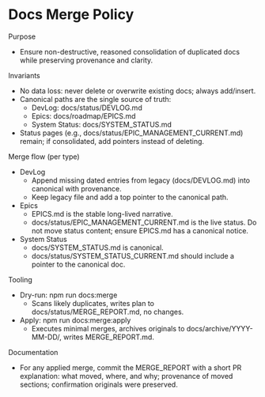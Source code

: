 # Docs Merge Policy

Purpose
- Ensure non-destructive, reasoned consolidation of duplicated docs while preserving provenance and clarity.

Invariants
- No data loss: never delete or overwrite existing docs; always add/insert.
- Canonical paths are the single source of truth:
  - DevLog: docs/status/DEVLOG.md
  - Epics: docs/roadmap/EPICS.md
  - System Status: docs/SYSTEM_STATUS.md
- Status pages (e.g., docs/status/EPIC_MANAGEMENT_CURRENT.md) remain; if consolidated, add pointers instead of deleting.

Merge flow (per type)
- DevLog
  - Append missing dated entries from legacy (docs/DEVLOG.md) into canonical with provenance.
  - Keep legacy file and add a top pointer to the canonical path.
- Epics
  - EPICS.md is the stable long-lived narrative.
  - docs/status/EPIC_MANAGEMENT_CURRENT.md is the live status. Do not move status content; ensure EPICS.md has a canonical notice.
- System Status
  - docs/SYSTEM_STATUS.md is canonical.
  - docs/status/SYSTEM_STATUS_CURRENT.md should include a pointer to the canonical doc.

Tooling
- Dry-run: npm run docs:merge
  - Scans likely duplicates, writes plan to docs/status/MERGE_REPORT.md, no changes.
- Apply: npm run docs:merge:apply
  - Executes minimal merges, archives originals to docs/archive/YYYY-MM-DD/<path>, writes MERGE_REPORT.md.

Documentation
- For any applied merge, commit the MERGE_REPORT with a short PR explanation: what moved, where, and why; provenance of moved sections; confirmation originals were preserved.


